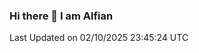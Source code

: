 ### Hi there 👋 I am Alfian

<!--START_SECTION:waka-->

 Last Updated on 02/10/2025 23:45:24 UTC
<!--END_SECTION:waka-->
